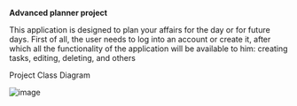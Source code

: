 **Advanced planner project**

This application is designed to plan your affairs for the day or for future days.
First of all, the user needs to log into an account or create it, after which all the functionality of the application will be available to him: creating tasks, editing, deleting, and others

Project Class Diagram

![image](https://github.com/AlexandraSkroba/oop_project/assets/68425451/75bbb965-578d-4f6e-a0e6-2c0dd38eda81)
